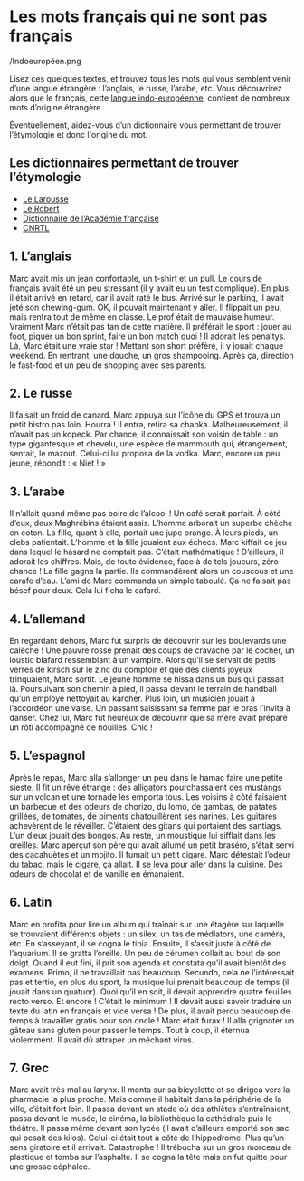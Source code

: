 # Les mots français qui ne sont pas français

/Indoeuropéen.png

Lisez ces quelques textes, et trouvez tous les mots qui vous semblent venir d’une langue étrangère : l’anglais, le russe, l’arabe, etc. Vous découvrirez alors que le français, cette [langue indo-européenne](https://fr.wikipedia.org/wiki/Langues_indo-europ%C3%A9ennes), contient de nombreux mots d’origine étrangère.

Éventuellement, aidez-vous d’un dictionnaire vous permettant de trouver l’étymologie et donc l'origine du mot.

## Les dictionnaires permettant de trouver l’étymologie

- [Le Larousse](https://www.larousse.fr/dictionnaires/francais)
- [Le Robert](https://dictionnaire.lerobert.com/)
- [Dictionnaire de l’Académie française](https://www.dictionnaire-academie.fr/)
- [CNRTL](http://www.cnrtl.fr/definition/)

## 1. L’anglais

Marc avait mis un jean confortable, un t-shirt et un pull. Le cours de français avait été un peu stressant (il y avait eu un test compliqué). En plus, il était arrivé en retard, car il avait raté le bus. Arrivé sur le parking, il avait jeté son chewing-gum. OK, il pouvait maintenant y aller. Il flippait un peu, mais rentra tout de même en classe. Le prof était de mauvaise humeur. Vraiment Marc n’était pas fan de cette matière. Il préférait le sport : jouer au foot, piquer un bon sprint, faire un bon match quoi ! Il adorait les penaltys. Là, Marc était une vraie star ! Mettant son short préféré, il y jouait chaque weekend. En rentrant, une douche, un gros shampooing. Après ça, direction le fast-food et un peu de shopping avec ses parents.

## 2. Le russe

Il faisait un froid de canard. Marc appuya sur l’icône du GPS et trouva un petit bistro pas loin. Hourra ! Il entra, retira sa chapka. Malheureusement, il n’avait pas un kopeck. Par chance, il connaissait son voisin de table : un type gigantesque et chevelu, une espèce de mammouth qui, étrangement, sentait, le mazout. Celui-ci lui proposa de la vodka. Marc, encore un peu jeune, répondit : « Niet ! »

## 3. L’arabe

Il n’allait quand même pas boire de l’alcool ! Un café serait parfait.
À côté d’eux, deux Maghrébins étaient assis. L’homme arborait un superbe chèche en coton. La fille, quant à elle, portait une jupe orange. À leurs pieds, un clebs patientait. L’homme et la fille jouaient aux échecs. Marc kiffait ce jeu dans lequel le hasard ne comptait pas. C’était mathématique ! D’ailleurs, il adorait les chiffres. Mais, de toute évidence, face à de tels joueurs, zéro chance ! La fille gagna la partie. Ils commandèrent alors un couscous et une carafe d’eau. L’ami de Marc commanda un simple taboulé. Ça ne faisait pas bésef pour deux. Cela lui ficha le cafard.

## 4. L’allemand

En regardant dehors, Marc fut surpris de découvrir sur les boulevards une calèche ! Une pauvre rosse prenait des coups de cravache par le cocher, un loustic blafard ressemblant à un vampire.
Alors qu’il se servait de petits verres de kirsch sur le zinc du comptoir et que des clients joyeux trinquaient, Marc sortit. Le jeune homme se hissa dans un bus qui passait là. Poursuivant son chemin à pied, il passa devant le terrain de handball qu’un employé nettoyait au karcher. Plus loin, un musicien jouait à l’accordéon une valse. Un passant saisissant sa femme par le bras l’invita à danser.
Chez lui, Marc fut heureux de découvrir que sa mère avait préparé un rôti accompagné de nouilles. Chic !

## 5. L’espagnol

Après le repas, Marc alla s’allonger un peu dans le hamac faire une petite sieste. Il fit un rêve étrange : des alligators pourchassaient des mustangs sur un volcan et une tornade les emporta tous. Les voisins à côté faisaient un barbecue et des odeurs de chorizo, du lomo, de gambas, de patates grillées, de tomates, de piments chatouillèrent ses narines. Les guitares achevèrent de le réveiller. C’étaient des gitans qui portaient des santiags. L’un d’eux jouait des bongos. Au reste, un moustique lui sifflait dans les oreilles. Marc aperçut son père qui avait allumé un petit braséro, s’était servi des cacahuètes et un mojito. Il fumait un petit cigare. Marc détestait l’odeur du tabac, mais le cigare, ça allait. Il se leva pour aller dans la cuisine. Des odeurs de chocolat et de vanille en émanaient.

## 6. Latin

Marc en profita pour lire un album qui traînait sur une étagère sur laquelle se trouvaient différents objets : un silex, un tas de médiators, une caméra, etc.
En s’asseyant, il se cogna le tibia. Ensuite, il s’assit juste à côté de l’aquarium. Il se gratta l’oreille. Un peu de cérumen collait au bout de son doigt. Quand il eut fini, il prit son agenda et constata qu’il avait bientôt des examens. Primo, il ne travaillait pas beaucoup. Secundo, cela ne l’intéressait pas et tertio, en plus du sport, la musique lui prenait beaucoup de temps (il jouait dans un quatuor). Quoi qu’il en soit, il devait apprendre quatre feuilles recto verso. Et encore ! C’était le minimum ! Il devait aussi savoir traduire un texte du latin en français et vice versa ! De plus, il avait perdu beaucoup de temps à travailler gratis pour son oncle ! Marc était furax ! Il alla grignoter un gâteau sans gluten pour passer le temps. Tout à coup, il éternua violemment. Il avait dû attraper un méchant virus.

## 7. Grec

Marc avait très mal au larynx. Il monta sur sa bicyclette et se dirigea vers la pharmacie la plus proche. Mais comme il habitait dans la périphérie de la ville, c’était fort loin. Il passa devant un stade où des athlètes s’entraînaient, passa devant le musée, le cinéma, la bibliothèque la cathédrale puis le théâtre. Il passa même devant son lycée (il avait d’ailleurs emporté son sac qui pesait des kilos). Celui-ci était tout à côté de l’hippodrome. Plus qu’un sens giratoire et il arrivait. Catastrophe ! Il trébucha sur un gros morceau de plastique et tomba sur l’asphalte. Il se cogna la tête mais en fut quitte pour une grosse céphalée.